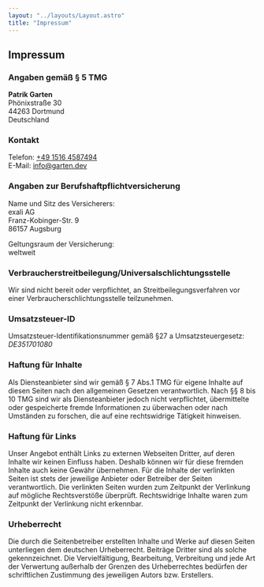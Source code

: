 ```yaml
---
layout: "../layouts/Layout.astro"
title: "Impressum"
---
```


<div class="mx-auto my-8 container gap-8 flex flex-col text-woodsmoke dark:text-alice-blue px-8 sm:px-0">

## Impressum

### Angaben gemäß § 5 TMG

**Patrik Garten**  
Phönixstraße 30  
44263 Dortmund  
Deutschland

### Kontakt

Telefon: [+49 1516 4587494](tel:+4915164587494)  
E-Mail: [info@garten.dev](mailto:info@garten.dev)

### Angaben zur Berufshaftpflichtversicherung

Name und Sitz des Versicherers:  
exali AG  
Franz-Kobinger-Str. 9  
86157 Augsburg

Geltungsraum der Versicherung:  
weltweit

### Verbraucherstreitbeilegung/Universalschlichtungsstelle

Wir sind nicht bereit oder verpflichtet, an Streitbeilegungsverfahren vor einer Verbraucherschlichtungsstelle teilzunehmen.

### Umsatzsteuer-ID

Umsatzsteuer-Identifikationsnummer gemäß §27 a Umsatzsteuergesetz: _DE351701080_

### Haftung für Inhalte

Als Diensteanbieter sind wir gemäß § 7 Abs.1 TMG für eigene Inhalte auf diesen Seiten nach den allgemeinen Gesetzen verantwortlich. Nach §§ 8 bis 10 TMG sind wir als Diensteanbieter jedoch nicht verpflichtet, übermittelte oder gespeicherte fremde Informationen zu überwachen oder nach Umständen zu forschen, die auf eine rechtswidrige Tätigkeit hinweisen.

### Haftung für Links

Unser Angebot enthält Links zu externen Webseiten Dritter, auf deren Inhalte wir keinen Einfluss haben. Deshalb können wir für diese fremden Inhalte auch keine Gewähr übernehmen. Für die Inhalte der verlinkten Seiten ist stets der jeweilige Anbieter oder Betreiber der Seiten verantwortlich. Die verlinkten Seiten wurden zum Zeitpunkt der Verlinkung auf mögliche Rechtsverstöße überprüft. Rechtswidrige Inhalte waren zum Zeitpunkt der Verlinkung nicht erkennbar.

### Urheberrecht

Die durch die Seitenbetreiber erstellten Inhalte und Werke auf diesen Seiten unterliegen dem deutschen Urheberrecht. Beiträge Dritter sind als solche gekennzeichnet. Die Vervielfältigung, Bearbeitung, Verbreitung und jede Art der Verwertung außerhalb der Grenzen des Urheberrechtes bedürfen der schriftlichen Zustimmung des jeweiligen Autors bzw. Erstellers.

</div>
